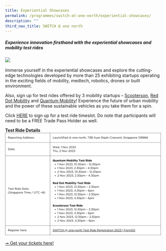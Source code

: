 ```yaml
---
title: Experiential Showcases
permalink: /programmes/switch-at-one-north/experiential-showcases/
description: ""
third_nav_title: SWITCH @ one north
---
```

##### **Experience innovation firsthand with the experiential showcases and mobility test rides**

**![](https://lh4.googleusercontent.com/h1AWBmmSLbxtIXsfjsaeKQ7BmO5iaJxyzWAVaeLzIt5NiNiwH42xQmvB5hpF_4QkZJn4e7x4vijjkBuix93UwcnGtxYXL_E3VceDG8RvpOwx7O_mNznJ3QVBDlp_bc1QYAFyBVK97ZTi-DM556QJjw)**


Immerse yourself in the experiential showcases and explore the cutting-edge technologies developed by more than 25 exhibiting startups operating in the exciting fields of mobility, medtech, robotics, drones or built environment.

Also, sign up for test rides offered by 3 mobility startups – [Scooterson](https://scooterson.com/), [Red Dot Mobility](https://reddotmobility.com/) and [Quantum Mobility](https://www.quantum-ev.co/)! Experience the future of urban mobility and the power of these sustainable vehicles as you take them for a spin. 

Click [HERE](https://form.gov.sg/6524fbda6b6c180012d60019) to sign up for a test ride timeslot. Do note that participants will need to be a FREE Trade Pass Holder as well.

**Test Ride Details**
[![](/images/experiential%20showcase.png)](https://form.gov.sg/6524fbda6b6c180012d60019)

[➞ Get your tickets here!](https://www.switchsg.org/register)